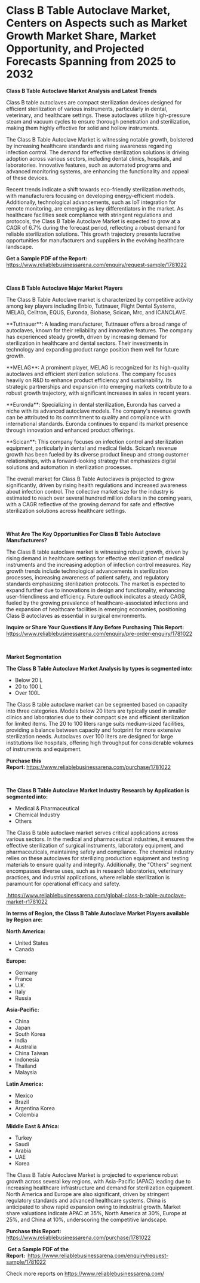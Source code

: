 <p><h1>Class B Table Autoclave Market, Centers on Aspects such as Market Growth Market Share, Market Opportunity, and Projected Forecasts Spanning from 2025 to 2032</h1></p><p><strong>Class B Table Autoclave Market Analysis and Latest Trends</strong></p>
<p><p>Class B table autoclaves are compact sterilization devices designed for efficient sterilization of various instruments, particularly in dental, veterinary, and healthcare settings. These autoclaves utilize high-pressure steam and vacuum cycles to ensure thorough penetration and sterilization, making them highly effective for solid and hollow instruments.</p><p>The Class B Table Autoclave Market is witnessing notable growth, bolstered by increasing healthcare standards and rising awareness regarding infection control. The demand for effective sterilization solutions is driving adoption across various sectors, including dental clinics, hospitals, and laboratories. Innovative features, such as automated programs and advanced monitoring systems, are enhancing the functionality and appeal of these devices.</p><p>Recent trends indicate a shift towards eco-friendly sterilization methods, with manufacturers focusing on developing energy-efficient models. Additionally, technological advancements, such as IoT integration for remote monitoring, are emerging as key differentiators in the market. As healthcare facilities seek compliance with stringent regulations and protocols, the Class B Table Autoclave Market is expected to grow at a CAGR of 6.7% during the forecast period, reflecting a robust demand for reliable sterilization solutions. This growth trajectory presents lucrative opportunities for manufacturers and suppliers in the evolving healthcare landscape.</p></p>
<p><strong>Get a Sample PDF of the Report:&nbsp;</strong> <a href="https://www.reliablebusinessarena.com/enquiry/request-sample/1781022?utm_campaign=3042&utm_medium=2&utm_source=Github&utm_content=ia&utm_term=25032025&utm_id=class-b-table-autoclave">https://www.reliablebusinessarena.com/enquiry/request-sample/1781022</a></p>
<p>&nbsp;</p>
<p><strong>Class B Table Autoclave Major Market Players</strong></p>
<p><p>The Class B Table Autoclave market is characterized by competitive activity among key players including Enbio, Tuttnauer, Flight Dental Systems, MELAG, Celitron, EQUS, Euronda, Biobase, Scican, Mrc, and ICANCLAVE.</p><p>**Tuttnauer**: A leading manufacturer, Tuttnauer offers a broad range of autoclaves, known for their reliability and innovative features. The company has experienced steady growth, driven by increasing demand for sterilization in healthcare and dental sectors. Their investments in technology and expanding product range position them well for future growth.</p><p>**MELAG**: A prominent player, MELAG is recognized for its high-quality autoclaves and efficient sterilization solutions. The company focuses heavily on R&D to enhance product efficiency and sustainability. Its strategic partnerships and expansion into emerging markets contribute to a robust growth trajectory, with significant increases in sales in recent years.</p><p>**Euronda**: Specializing in dental sterilization, Euronda has carved a niche with its advanced autoclave models. The company's revenue growth can be attributed to its commitment to quality and compliance with international standards. Euronda continues to expand its market presence through innovation and enhanced product offerings.</p><p>**Scican**: This company focuses on infection control and sterilization equipment, particularly in dental and medical fields. Scican’s revenue growth has been fueled by its diverse product lineup and strong customer relationships, with a forward-looking strategy that emphasizes digital solutions and automation in sterilization processes.</p><p>The overall market for Class B Table Autoclaves is projected to grow significantly, driven by rising health regulations and increased awareness about infection control. The collective market size for the industry is estimated to reach over several hundred million dollars in the coming years, with a CAGR reflective of the growing demand for safe and effective sterilization solutions across healthcare settings.</p></p>
<p>&nbsp;</p>
<p><strong>What Are The Key Opportunities For Class B Table Autoclave Manufacturers?</strong></p>
<p><p>The Class B table autoclave market is witnessing robust growth, driven by rising demand in healthcare settings for effective sterilization of medical instruments and the increasing adoption of infection control measures. Key growth trends include technological advancements in sterilization processes, increasing awareness of patient safety, and regulatory standards emphasizing sterilization protocols. The market is expected to expand further due to innovations in design and functionality, enhancing user-friendliness and efficiency. Future outlook indicates a steady CAGR, fueled by the growing prevalence of healthcare-associated infections and the expansion of healthcare facilities in emerging economies, positioning Class B autoclaves as essential in surgical environments.</p></p>
<p><strong>Inquire or Share Your Questions If Any Before Purchasing This Report:</strong> <a href="https://www.reliablebusinessarena.com/enquiry/pre-order-enquiry/1781022?utm_campaign=3042&utm_medium=2&utm_source=Github&utm_content=ia&utm_term=25032025&utm_id=class-b-table-autoclave">https://www.reliablebusinessarena.com/enquiry/pre-order-enquiry/1781022</a></p>
<p>&nbsp;</p>
<p><strong>Market Segmentation</strong></p>
<p><strong>The Class B Table Autoclave Market Analysis by types is segmented into:</strong></p>
<p><ul><li>Below 20 L</li><li>20 to 100 L</li><li>Over 100L</li></ul></p>
<p><p>The Class B table autoclave market can be segmented based on capacity into three categories. Models below 20 liters are typically used in smaller clinics and laboratories due to their compact size and efficient sterilization for limited items. The 20 to 100 liters range suits medium-sized facilities, providing a balance between capacity and footprint for more extensive sterilization needs. Autoclaves over 100 liters are designed for large institutions like hospitals, offering high throughput for considerable volumes of instruments and equipment.</p></p>
<p><strong>Purchase this Report:&nbsp;</strong><a href="https://www.reliablebusinessarena.com/purchase/1781022?utm_campaign=3042&utm_medium=2&utm_source=Github&utm_content=ia&utm_term=25032025&utm_id=class-b-table-autoclave">https://www.reliablebusinessarena.com/purchase/1781022</a></p>
<p>&nbsp;</p>
<p><strong>The Class B Table Autoclave Market Industry Research by Application is segmented into:</strong></p>
<p><ul><li>Medical & Pharmaceutical</li><li>Chemical Industry</li><li>Others</li></ul></p>
<p><p>The Class B table autoclave market serves critical applications across various sectors. In the medical and pharmaceutical industries, it ensures the effective sterilization of surgical instruments, laboratory equipment, and pharmaceuticals, maintaining safety and compliance. The chemical industry relies on these autoclaves for sterilizing production equipment and testing materials to ensure quality and integrity. Additionally, the "Others" segment encompasses diverse uses, such as in research laboratories, veterinary practices, and industrial applications, where reliable sterilization is paramount for operational efficacy and safety.</p></p>
<p><a href="https://www.reliablebusinessarena.com/global-class-b-table-autoclave-market-r1781022?utm_campaign=3042&utm_medium=2&utm_source=Github&utm_content=ia&utm_term=25032025&utm_id=class-b-table-autoclave">&nbsp;https://www.reliablebusinessarena.com/global-class-b-table-autoclave-market-r1781022</a></p>
<p><strong>In terms of Region, the Class B Table Autoclave Market Players available by Region are:</strong></p>
<p>
    <p> <strong> North America: </strong>
        <ul>
            <li>United States</li>
            <li>Canada</li>
        </ul>
        </p> 
    <p> <strong> Europe: </strong>
        <ul>
            <li>Germany</li>
            <li>France</li>
            <li>U.K.</li>
            <li>Italy</li>
            <li>Russia</li>
        </ul>
        </p> 
    <p> <strong> Asia-Pacific: </strong>
        <ul>
            <li>China</li>
            <li>Japan</li>
            <li>South Korea</li>
            <li>India</li>
            <li>Australia</li>
            <li>China Taiwan</li>
            <li>Indonesia</li>
            <li>Thailand</li>
            <li>Malaysia</li>
        </ul>
        </p> 
    <p> <strong> Latin America: </strong>
        <ul>
            <li>Mexico</li>
            <li>Brazil</li>
            <li>Argentina Korea</li>
            <li>Colombia</li>
        </ul>
        </p> 
    <p> <strong> Middle East & Africa: </strong>
        <ul>
            <li>Turkey</li>
            <li>Saudi</li>
            <li>Arabia</li>
            <li>UAE</li>
            <li>Korea</li>
        </ul>
    </p>
    </p>
<p><p>The Class B Table Autoclave Market is projected to experience robust growth across several key regions, with Asia-Pacific (APAC) leading due to increasing healthcare infrastructure and demand for sterilization equipment. North America and Europe are also significant, driven by stringent regulatory standards and advanced healthcare systems. China is anticipated to show rapid expansion owing to industrial growth. Market share valuations indicate APAC at 35%, North America at 30%, Europe at 25%, and China at 10%, underscoring the competitive landscape.</p></p>
<p><strong>Purchase this Report: </strong><a href="https://www.reliablebusinessarena.com/purchase/1781022?utm_campaign=3042&utm_medium=2&utm_source=Github&utm_content=ia&utm_term=25032025&utm_id=class-b-table-autoclave">https://www.reliablebusinessarena.com/purchase/1781022</a></p>
<p>&nbsp;<strong>Get a Sample PDF of the Report:&nbsp;&nbsp;</strong><a href="https://www.reliablebusinessarena.com/enquiry/request-sample/1781022?utm_campaign=3042&utm_medium=2&utm_source=Github&utm_content=ia&utm_term=25032025&utm_id=class-b-table-autoclave">https://www.reliablebusinessarena.com/enquiry/request-sample/1781022</a></p>
<p><strong></strong></p>
<p>Check more reports on <a href="https://www.reliablebusinessarena.com/?utm_campaign=3042&utm_medium=2&utm_source=Github&utm_content=ia&utm_term=25032025&utm_id=class-b-table-autoclave">https://www.reliablebusinessarena.com/</a></p>